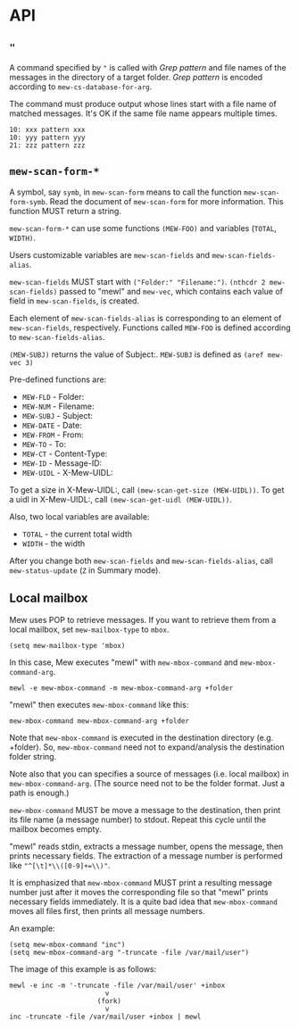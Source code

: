 # API

## `"`

A command specified by `"` is called with _Grep pattern_ and file
names of the messages in the directory of a target folder.
_Grep pattern_ is encoded according to `mew-cs-database-for-arg`.

The command must produce output whose lines start with a file name of
matched messages. It's OK if the same file name appears multiple
times.

```
10: xxx pattern xxx
10: yyy pattern yyy
21: zzz pattern zzz
```

## `mew-scan-form-*`

A symbol, say `symb`, in `mew-scan-form` means to call the function
`mew-scan-form-symb`. Read the document of `mew-scan-form` for more
information. This function MUST return a string.

`mew-scan-form-*` can use some functions
`(MEW-FOO)` and variables (`TOTAL`, `WIDTH)`.

Users customizable variables are `mew-scan-fields` and
`mew-scan-fields-alias`.

`mew-scan-fields` MUST start with `("Folder:" "Filename:")`.
`(nthcdr 2 mew-scan-fields)` passed to "mewl" and `mew-vec`, which contains each
value of field in `mew-scan-fields`, is created.

Each element of `mew-scan-fields-alias` is corresponding to an element
of `mew-scan-fields`, respectively. Functions called `MEW-FOO` is
defined according to `mew-scan-fields-alias`.

`(MEW-SUBJ)` returns the value of Subject:.
`MEW-SUBJ` is defined as `(aref mew-vec 3)`

Pre-defined functions are:

- `MEW-FLD`  - Folder:
- `MEW-NUM`  - Filename:
- `MEW-SUBJ` - Subject:
- `MEW-DATE` - Date:
- `MEW-FROM` - From:
- `MEW-TO`   - To:
- `MEW-CT`   - Content-Type:
- `MEW-ID`   - Message-ID:
- `MEW-UIDL` - X-Mew-UIDL:

To get a size in X-Mew-UIDL:, call `(mew-scan-get-size (MEW-UIDL))`.
To get a uidl in X-Mew-UIDL:, call `(mew-scan-get-uidl (MEW-UIDL))`.

Also, two local variables are available:

- `TOTAL` - the current total width
- `WIDTH` - the width

After you change both `mew-scan-fields` and `mew-scan-fields-alias`,
call `mew-status-update` (`Z` in Summary mode).

## Local mailbox

Mew uses POP to retrieve messages. If you want to retrieve them from a
local mailbox, set `mew-mailbox-type` to `mbox`.

``` elisp
(setq mew-mailbox-type 'mbox)
```

In this case, Mew executes "mewl" with `mew-mbox-command` and
`mew-mbox-command-arg`.

```
mewl -e mew-mbox-command -m mew-mbox-command-arg +folder
```

"mewl" then executes `mew-mbox-command` like this:

```
mew-mbox-command mew-mbox-command-arg +folder
```

Note that `mew-mbox-command` is executed in the destination directory
(e.g. +folder). So, `mew-mbox-command` need not to expand/analysis the
destination folder string.

Note also that you can specifies a source of messages (i.e. local
mailbox) in `mew-mbox-command-arg`. (The source need not to be the
folder format. Just a path is enough.)

`mew-mbox-command` MUST be move a message to the destination, then
print its file name (a message number) to stdout. Repeat this cycle
until the mailbox becomes empty.

"mewl" reads stdin, extracts a message number, opens the message,
then prints necessary fields. The extraction of a message number is
performed like `"^[\t]*\\([0-9]+=\\)"`.

It is emphasized that `mew-mbox-command` MUST print a resulting
message number just after it moves the corresponding file so that
"mewl" prints necessary fields immediately. It is a quite bad idea
that `mew-mbox-command` moves all files first, then prints all message
numbers.

An example:

```elisp
(setq mew-mbox-command "inc")
(setq mew-mbox-command-arg "-truncate -file /var/mail/user")
```

The image of this example is as follows:

```
mewl -e inc -m '-truncate -file /var/mail/user' +inbox
                        v
                      (fork)
                        v
inc -truncate -file /var/mail/user +inbox | mewl
```
